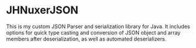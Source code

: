 # JHNuxerJSON

This is my custom JSON Parser and serialization library for Java. It includes
options for quick type casting and conversion of JSON object and array members
after deserialization, as well as automated deserializers.
